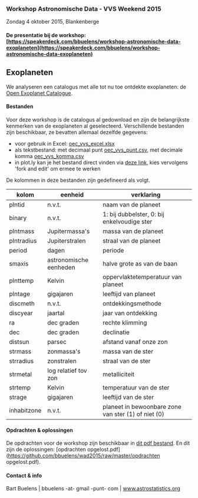 ### Workshop Astronomische Data - VVS Weekend 2015
Zondag 4 oktober 2015, Blankenberge

#### De presentatie bij de workshop: [https://speakerdeck.com/bbuelens/workshop-astronomische-data-exoplaneten](https://speakerdeck.com/bbuelens/workshop-astronomische-data-exoplaneten)

## Exoplaneten
We analyseren een catalogus met alle tot nu toe ontdekte exoplaneten: de [Open Exoplanet Catalogue](http://www.openexoplanetcatalogue.com/).

#### Bestanden
Voor deze workshop is de catalogus al gedownload en zijn de belangrijkste kenmerken van de exoplaneten al geselecteerd. Verschillende bestanden zijn beschikbaar, ze bevatten allemaal dezelfde gegevens: 

- voor gebruik in Excel: [oec_vvs_excel.xlsx](https://github.com/bbuelens/wad2015/raw/master/oec_vvs_excel.xlsx)
- als tekstbestand: met decimaal punt [oec_vvs_punt.csv](https://github.com/bbuelens/wad2015/raw/master/oec_vvs_punt.csv), met decimale komma [oec_vvs_komma.csv](https://github.com/bbuelens/wad2015/raw/master/oec_vvs_komma.csv)
- in plot.ly kan je het bestand direct vinden via [deze link](https://plot.ly/~bbuelens/71), kies vervolgens 'fork and edit' om ermee te werken

De kolommen in deze bestanden zijn gedefineerd als volgt.

| kolom | eenheid | verklaring |
| ----- | ------- | ---------- |
| plntid | n.v.t. | naam van de planeet |
| binary | n.v.t. | 1: bij dubbelster, 0: bij enkelvoudige ster |
| plntmass | Jupitermassa's | massa van de planeet |
| plntradius | Jupiterstralen | straal van de planeet |
| period | dagen | periode |
| smaxis | astronomische eenheden | halve grote as van de baan |
| plnttemp | Kelvin | oppervlaktetemperatuur van planeet | 
| plntage | gigajaren | leeftijd van planeet |
| discmeth | n.v.t. | ontdekkingsmethode | 
| discyear | jaartal | jaar van ontdekking |
| ra | dec graden | rechte klimming |
| dec | dec graden | declinatie | 
| distsun | parsec | afstand vanaf onze zon | 
| strmass | zonmassa's | massa van de ster | 
| strradius | zonstralen | straal van de ster |
| strmetal | log relatief tov zon | metalliciteit | 
| strtemp | Kelvin | temperatuur van de ster |
| strage | gigajaren | leeftijd van de ster |
| inhabitzone | n.v.t. | planeet in bewoonbare zone van ster (1) of niet (0) |

#### Opdrachten & oplossingen
De opdrachten voor de workshop zijn beschikbaar in [dit pdf bestand](https://github.com/bbuelens/wad2015/raw/master/opdrachten.pdf). En dit zijn de oplossingen: [opdrachten opgelost.pdf](https://github.com/bbuelens/wad2015/raw/master/opdrachten opgelost.pdf).

#### Contact & info
Bart Buelens | bbuelens -at- gmail -punt- com | www.astrostatistics.org
